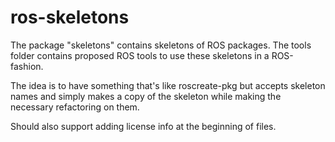 ros-skeletons
=============

The package "skeletons" contains skeletons of ROS packages.
The tools folder contains proposed ROS tools to use these skeletons in a ROS-fashion.

The idea is to have something that's like roscreate-pkg but accepts skeleton names and simply makes a copy of the skeleton while making the necessary refactoring on them.

Should also support adding license info at the beginning of files.
